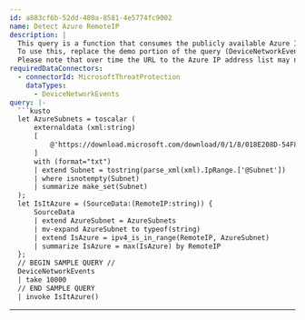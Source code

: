 ```yaml
---
id: a883cf6b-52dd-480a-8581-4e5774fc9002
name: Detect Azure RemoteIP
description: |
  This query is a function that consumes the publicly available Azure IP address list and checks a list of remote IP addresses against it to see if they are Azure IP addresses or not.
  To use this, replace the demo portion of the query (DeviceNetworkEvents | take 10000) with your query with the column name of the IP address to check named RemoteIP. The function will add a new column to the end called IsAzure denoting if the IP address range is in the published list or not.
  Please note that over time the URL to the Azure IP address list may need to be updated.
requiredDataConnectors:
  - connectorId: MicrosoftThreatProtection
    dataTypes:
      - DeviceNetworkEvents
query: |-
  ```kusto
  let AzureSubnets = toscalar (
      externaldata (xml:string)
      [
          @'https://download.microsoft.com/download/0/1/8/018E208D-54F8-44CD-AA26-CD7BC9524A8C/PublicIPs_20200824.xml'
      ]
      with (format="txt")
      | extend Subnet = tostring(parse_xml(xml).IpRange.['@Subnet'])
      | where isnotempty(Subnet)
      | summarize make_set(Subnet)
  );
  let IsItAzure = (SourceData:(RemoteIP:string)) {
      SourceData
      | extend AzureSubnet = AzureSubnets
      | mv-expand AzureSubnet to typeof(string)
      | extend IsAzure = ipv4_is_in_range(RemoteIP, AzureSubnet)
      | summarize IsAzure = max(IsAzure) by RemoteIP
  };
  // BEGIN SAMPLE QUERY //
  DeviceNetworkEvents
  | take 10000
  // END SAMPLE QUERY
  | invoke IsItAzure()
  ```
---
```


